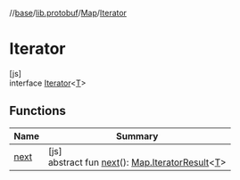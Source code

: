 //[base](../../../../index.md)/[lib.protobuf](../../index.md)/[Map](../index.md)/[Iterator](index.md)

# Iterator

[js]\
interface [Iterator](index.md)&lt;[T](index.md)&gt;

## Functions

| Name | Summary |
|---|---|
| [next](next.md) | [js]<br>abstract fun [next](next.md)(): [Map.IteratorResult](../-iterator-result/index.md)&lt;[T](index.md)&gt; |
